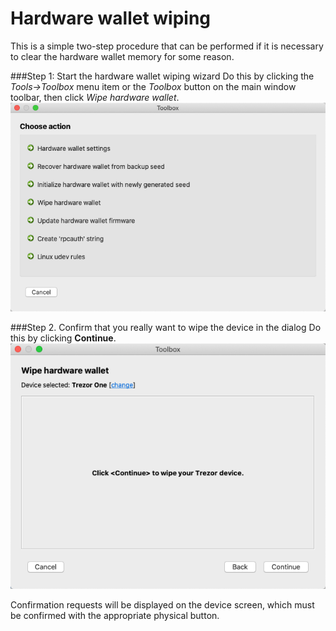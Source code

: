 
# Hardware wallet wiping
This is a simple two-step procedure that can be performed if it is necessary to clear the hardware wallet memory for some reason.

###Step 1: Start the hardware wallet wiping wizard
Do this by clicking the *Tools->Toolbox* menu item or the *Toolbox* button on the main window toolbar, then click *Wipe hardware wallet*.  
![Hardware wallet setup window](img/toolbox-home.png)

###Step 2. Confirm that you really want to wipe the device in the dialog
Do this by clicking **Continue**.  
![Hardware wallet setup window](img/hw-wiping.png)

Confirmation requests will be displayed on the device screen, which must be confirmed with the appropriate physical button. 